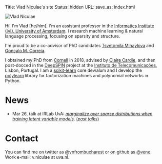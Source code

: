 Title: Vlad Niculae's site
Status: hidden
URL:
save_as: index.html

<img id="vladpic" class="marginnote" src="vlad-niculae.jpg" alt="Vlad Niculae" />

Hi! I'm Vlad [he/him]. I'm an assistant professor in the
[Informatics Institute (IvI), University of Amsterdam](https://ivi.uva.nl/).
I research machine learning & natural language processing, focusing on sparsity
and structure.

I'm proud to be a co-advisor of PhD candidates [Tsvetomila Mihaylova](https://tsvm.github.io/)
and [Gonçalo M. Correia](https://goncalomcorreia.github.io/).
<!--<span style="font-weight: bold">
I am recruiting one [*PhD candidate in ML for NLP.*](/jobs.html)</span>-->

I obtained my PhD from [Cornell](http://www.cs.cornell.edu/) in 2018,
advised by [Claire Cardie](http://www.cs.cornell.edu/home/cardie/),
and then post-docced in the
[DeepSPIN](https://deep-spin.github.io/) project
at the [Instituto de Telecomunicações](https://www.it.pt), Lisbon, Portugal.
I am a [scikit-learn](http://scikit-learn.org) core dev/alum and
I develop the [polylearn](http://contrib.scikit-learn.org/polylearn)
library for factorization machines and polynomial networks in Python.


# News
  - Mar 26, talk at IRLab UvA: [*marginalize over sparse distributions when training latent variable models*](talks/21-marginalize.pdf). [(*past talks*)](/talks.html)

# Contact
You can find me on twitter as
[@vnfrombucharest](https://www.twitter.com/vnfrombucharest) or on github as
[@vene](https://www.github.com/vene).
Work e-mail: 
v.niculae<span style="display:none">dog on wheels</span> at uva.nl.

